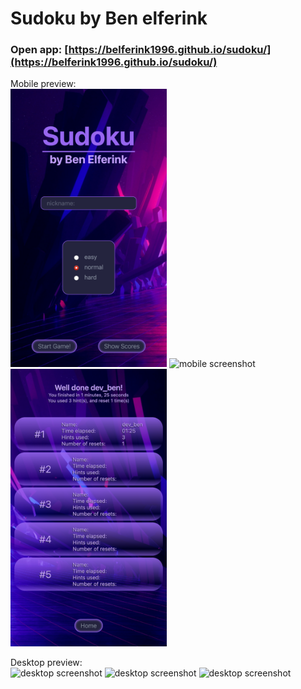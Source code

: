 # Sudoku by Ben elferink

### Open app: [https://belferink1996.github.io/sudoku/](https://belferink1996.github.io/sudoku/)

Mobile preview:
<br />
<img src="./_docs/screenshot-mobile-setup.png" alt="mobile screenshot" width="250" />
<img src="./_docs/screenshot-mobile-game.png" alt="mobile screenshot" width="250" />
<img src="./_docs/screenshot-mobile-scores.png" alt="mobile screenshot" width="250" />

Desktop preview:
<br />
<img src="./_docs/screenshot-desktop-setup.png" alt="desktop screenshot" width="500" />
<img src="./_docs/screenshot-desktop-game.png" alt="desktop screenshot" width="500" />
<img src="./_docs/screenshot-desktop-scores.png" alt="desktop screenshot" width="500" />
